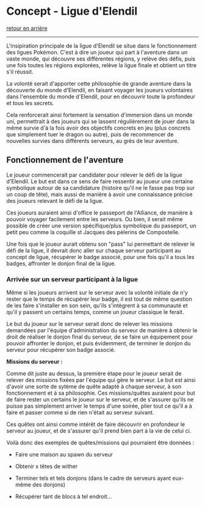 # Concept - Ligue d'Elendil
[retour en arrière](../../../README.md)

---

L'insipiration principale de la ligue d'Elendil se situe dans le fonctionnement des ligues Pokémon. C'est à dire un joueur qui part à l'aventure dans un vaste monde, qui découvre ses différentes régions, y relève des défis, puis une fois toutes les régions explorées, relève la ligue finale et obtient un titre s'il réussit.

La volonté serait d'apporter cette philosophie de grande aventure dans la découverte du monde d'Elendil, en faisant voyager les joueurs volontaires dans l'ensemble du monde d'Elendil, pour en découvrir toute la profondeur et tous les secrets.

Cela renforcerait ainsi fortement la sensation d'immersion dans un monde uni, permettrait à des joueurs qui se lassent régulièrement de jouer dans la même survie d'à la fois avoir des objectifs concrets en jeu (plus concrets que simplement tuer le dragon ou autre), puis de recommencer de nouvelles survies dans différents serveurs, au grès de leur aventure.

## Fonctionnement de l'aventure

Le joueur commencerait par candidater pour relever le défi de la ligue d'Elendil. Le but est dans ce sens de faire ressentir au joueur une certaine symbolique autour de sa candidature (histoire qu'il ne le fasse pas trop sur un coup de tête), mais aussi de manière à avoir une connaissance précise des joueurs relevant le défi de la ligue.

Ces joueurs auraient ainsi d'office le passeport de l'Alliance, de manière à pouvoir voyager facilement entre les serveurs. Ou bien, il serait même possible de créer une version spécifique/plus symbolique du passeport, un petit peu comme la coquille st Jacques des pèlerins de Compostelle.

Une fois que le joueur aurait obtenu son "pass" lui permettant de relever le défi de la ligue, il devrait donc aller sur chaque serveur participant au concept de ligue, récupérer le badge associé, pour une fois qu'il a tous les badges, affronter le donjon final de la ligue.

### Arrivée sur un serveur participant à la ligue

Même si les joueurs arrivent sur le serveur avec la volonté initiale de n'y rester que le temps de récupérer leur badge, il est tout de même question de les faire s'installer en son sein, qu'ils s'intègrent à sa communauté et qu'il y passent un certains temps, comme un joueur classique le ferait.

Le but du joueur sur le serveur serait donc de relever les missions demandées par l'équipe d'administration du serveur de manière à obtenir le droit de réaliser le donjon final du serveur, de se faire un équipement pour pouvoir affronter le donjon, et puis évidemment, de terminer le donjon du serveur pour récupérer son badge associé.

**Missions du serveur :**

Comme dit juste au dessus, la première étape pour le joueur serait de relever des missions fixées par l'équipe qui gère le serveur. Le but est ainsi d'avoir une sorte de sytème de quête adapté à chaque serveur, à son fonctionnement et à sa philosophie. 
Ces missions/quêtes auraient pour but de faire rester un certains le joueur sur le serveur, et de s'assurer qu'ils ne puisse pas simplement arriver le temps d'une soirée, plier tout ce qu'il a à faire et passer comme si de rien n'était au serveur suivant.

Ces quêtes ont ainsi comme intérêt de faire découvrir en profondeur le serveur au joueur, et de s'assurer qu'il prend bien part à la vie de celui ci.

Voilà donc des exemples de quêtes/missions qui pourraient être données :

* Faire une maison au spawn du serveur 

* Obtenir x têtes de wither

* Terminer tels et tels donjons (dans le cadre de serveurs ayant eux-même des donjons)

* Récupérer tant de blocs à tel endroit...



